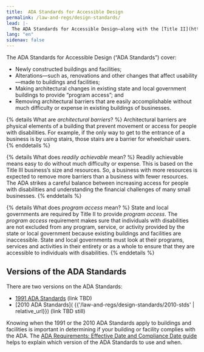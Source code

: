 ```yaml
---
title:  ADA Standards for Accessible Design
permalink: /law-and-regs/design-standards/
lead: |-
  The ADA Standards for Accessible Design—along with the [Title II](https://www.ada.gov/regs2010/titleII_2010/titleII_2010_regulations.htm) and [Title III](https://www.ada.gov/regs2010/titleIII_2010/titleIII_2010_regulations.htm) regulations—say what is required for a building or facility to be physically accessible to people with disabilities.
lang: "en"
sidenav: false
---
```


The ADA Standards for Accessible Design (“ADA Standards”) cover:

- Newly constructed buildings and facilities;
- Alterations—such as, renovations and other changes that affect usability—made to
buildings and facilities;
- Making architectural changes in existing state and local government buildings to provide “program access”; and
- Removing architectural barriers that are easily accomplishable without much difficulty
or expense in existing buildings of businesses.

{% details What are <em>architectural barriers</em>? %}
Architectural barriers are physical elements of a building that prevent movement or access for people with disabilities. For example, if the only way to get to the entrance of a business is by using stairs, those stairs are a barrier for wheelchair users.
{% enddetails %}

{% details What does <em>readily achievable</em> mean? %}
Readily achievable means easy to do without much difficulty or expense. This is based on the Title III business’s size and resources. So, a business with more resources is expected to remove more barriers than a business with fewer resources. The ADA strikes a careful balance between increasing access for people with disabilities and understanding the financial challenges of many small businesses.
{% enddetails %}

{% details What does <em>program access</em> mean? %}
State and local governments are required by Title II to provide *program access*. The *program access* requirement makes sure that individuals with disabilities are not excluded from any program, service, or activity provided by the state or local government because existing buildings and facilities are inaccessible. State and local governments must look at their programs, services and activities in their entirety or as a whole to ensure that they are accessible to individuals with disabilities.
{% enddetails %}

## Versions of the ADA Standards

There are two versions on the ADA Standards:

- [1991 ADA Standards]({{'/law-and-regs/design-standards/1991-design-standards'}}) (link TBD)
- [2010 ADA Standards]( {{'/law-and-regs/design-standards/2010-stds' | relative_url}})  (link TBD still)

Knowing when the 1991 or the 2010 ADA Standards apply to buildings and facilities is important in determining if your building or facility complies with the ADA. The [ADA Requirements: Effective Date and Compliance Date guide](https://www.ada.gov/revised_effective_dates-2010.htm) helps to explain which version of the ADA Standards to use and when.
